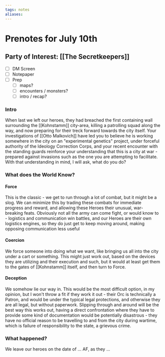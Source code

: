 ```yaml
---
tags: notes
aliases:
---
```


# Prenotes for July 10th
## Party of Interest: [[The Secretkeepers]]
- [ ] DM Screen
- [ ] Notepaper
- [ ] Prep
	- [ ] maps?
	- [ ] encounters / monsters?
	- [ ] intro / recap?

### Intro

When last we left our heroes, they had breached the first containing wall surrounding the [[Kohnstamm]] city-area, killing a patrolling squad along the way, and now preparing for their treck forward towards the city itself. Your investigations of [[Otto Malkovich]] have led you to believe he is working somewhere in the city on an "experimental genetics" project, under forceful authority of the Ideology Correction Corps, and your recent encounter with the standing guards reinforce your understanding that this is a city at war - prepared against invasions such as the one you are attempting to facilitate. With that understanding in mind, I will ask, what do you do?

### What does the World Know?
#### Force
This is the classic - we get to run through a lot of combat, but it might be a slog. We can minimize this by trading these combats for immediate progress and reward, and allowing these Heroes their unusual, war-breaking feats. Obviously not all the army can come fight, or would know to - logistics and communication win battles, and our Heroes are their own logistics engines, so they do just get to keep moving around, making opposing communication less useful
#### Coercion
We force someone into doing what we want, like bringing us all into the city under a cart or something. This might just work out, based on the devices they are utilizing and their execution and such, but it would at least get them to the gates of [[Kohnstamm]] itself, and then turn to Force.
#### Deception
We somehow lie our way in. This would be the most difficult option, in my opinion, but I won't throw a fit if they work it out - their Orc is technically a Patron, and would be under the typical legal protections, and otherwise they are all legal, but without paperwork. Slipping through and around will be the best way this works out, having a direct confrontation where they have to provide some kind of documentation would be potentially disastrous - they have no official reason to be travelling to and from the city during wartime, which is failure of responsibility to the state, a grievous crime.

### What happened?


We leave our heroes on the date of ... AF, as they ...